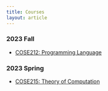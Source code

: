 ```yaml
---
title: Courses
layout: article
---
```


### 2023 Fall

- [COSE212: Programming Language](./cose212/2023_2/)

### 2023 Spring

- [COSE215: Theory of Computation](./cose215/2023_1/)
